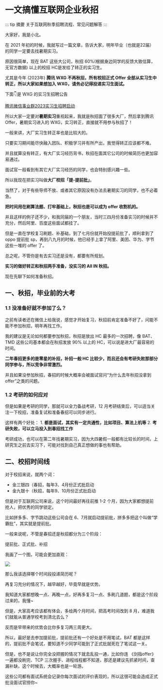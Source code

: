 # 一文搞懂互联网企业秋招

::: tip 摘要
关于互联网秋季招聘流程、常见问题解答
:::

大家好，我是小北。

在 2021 年初的时候，我就写过一篇文章，告诉大家，明年毕业（也就是22届）的同学一定要去找暑期实习。

原因很简单，现在 BAT 这些大公司，秋招 60%(根据身边同学的反馈大致估算，无官方数据) 以上的校招 HC是发给了转正的实习生。

尤其是今年 (2023年) **腾讯 WXG 不再秋招，所有校招正式 Offer 全部从实习生中转正，所以大家如果想加入 WXG，请务必记得投递实习生面试。**

下面👇是 WXG 的实习生招聘公告

[腾讯微信事业群2023实习生招聘启动](https://mp.weixin.qq.com/s/ny7Fe4kT6YQRtkQBDjYTCQ)

所以大家一定要对**暑期实习**重视起来，我就是秋招面了很多大厂，然后拿到腾讯 Offer，暑期实习进入的 WXG，实习转正，直接就不用参与秋招了！

一般来讲，大厂实习生转正率也是比较大的。

只要实习期间能尽快融入团队、积极学习并有所产出，我觉得转正应该都不难。

并且就算没有转正，有大厂实习经历背书，秋招在面其它公司的时候简历也更加容易通过。

面试官一般看到有其它大厂实习经历的同学，也会特别感兴趣一些。

所以我现在把实习叫做**大厂校招「提-提前批」**。

当然了，对于有些导师不放、或者其它原因没有办法去暑期实习的同学，也不必着急。

**把时间用在刷算法题、打牢基础上，秋招也是可以成为 offer 收割机的。**

并且这样的例子还不少，和我同届的一个朋友，当时三四月份准备实习的时候并不充分，然后阿里、百度这些面试都挂了。

但是一直在学校复习刷题、补基础，到了七月份就开始投提前批了，顺利拿到了 oppo 提前批 sp，再到八九月的时候，他已经手上拿了阿里、美团、华为、字节这些一堆的 offer 了。

总之呢，不管你是有去实习还是没有，都要有所规划。

**实习的做好转正和秋招两手准备，没实习的 All IN 秋招。**

现在先聊下如何准备秋招。

## 一、秋招，毕业前的大考

### 1.1 没准备好就不参加了么？

之前有读者还在微信上给我说，感觉才开始复习，秋招前肯定准备不好了，问能不能不参加秋招，明年再找工作。

我的建议是无论如何都要参加秋招，秋招是放出 HC 最多的一次招聘，像 BAT、TMD 这些公司基本都会在秋招发放 90% 以上的 HC，可以说是进大厂最容易的时间。

**二年春招更多的是零星的补招，补招一般 HC 比较少，而且还会有考研失败那部分同学参与，所以竞争非常激烈。**

并且如果没参加秋招，春招的时候大概率会被面试官问“为什么去年秋招没拿到offer”之类的问题。

### 1.2 考研的如何应对

但是如果是考研的同学，那就可以全力备战考研，12 月考研结束后，可以适当关注一下校招，准备复试和准备春招可以同步进行。

这样有两个好处：
	1. **都是面试，其实有一定共通性，比如项目、算法上机等**
	2. **考研失败，可以立马投入到春招找工作**

考研成功，也可以在第二年找暑期实习，因为大四暑假一般都有比较长的时间，上研究生之前去实习下，可能对找到自己真正想做的事也有帮助。

## 二、校招时间线

对于校招来说，就两个词：
* 金三银四（春招，每年3、4月份正式批启动
* 金九银十（秋招，每年9、10月份正式批启动

但是对于互联网公司来说，这个时间最好再往前推 1-2 个月，因为大家都想提前抢人，把优秀的同学锁定。

比如拼多多、字节跳动这些公司会在 6、7月就启动提前批，拼多多把这个叫做“学霸批”，其实就是提前批。

一般来说呢，不管是春招还是秋招都分为三个阶段：

提前批、正式批、补招

我画了一个图，可能会更加直观：

![](https://cdn.how2cs.cn/gzh/008i3skNgy1gqrfsyk51dj30o40a2gmx.jpg)

那么我该选择哪个时间段投递简历呢？

再复习充分的情况下，越早越好，毕竟早就是优势。

我知道大家都想晚一点、再晚一点，好再多复习一点、多刷几道题，都是这个阶段过来的，我懂~

但是，大家高考应该都有体会，多给两个月时间，把高考时间改到 8 月，难道我们就能从普通学校考到清北去么？

反而是早带来的优势会比你多复习两三周更大。

所以，最好是去参加提前批，提前批还有一个好处是不用笔试，BAT 都是这样的，提前批不会笔试，要知道不少同学可能到了正式批就死在了笔试这一关。

但是，也不是说让你完全没把握的情况下就去乱投一通，比如你连 《剑指offer》 一遍都没刷完、TCP 三次握手、进程线程都不知道，那还是建议先抓紧时间，查漏补缺，这个时候去，大概率也是一轮游。

这些公司都有面试系统会记录你每次面试的评价表现的，所以这很可能会造成正式批没面试官捞你~


